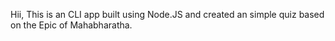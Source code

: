 Hii, This is an CLI app built using Node.JS and created an simple quiz based on the Epic of Mahabharatha.
